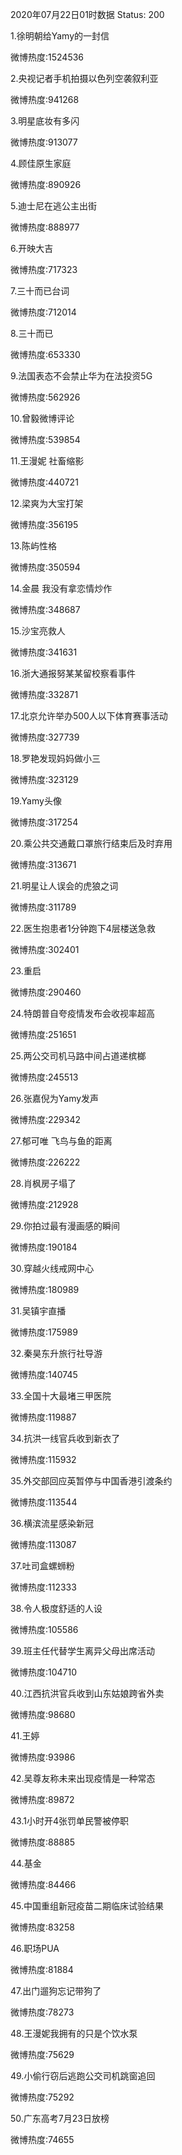 2020年07月22日01时数据
Status: 200

1.徐明朝给Yamy的一封信

微博热度:1524536

2.央视记者手机拍摄以色列空袭叙利亚

微博热度:941268

3.明星底妆有多闪

微博热度:913077

4.顾佳原生家庭

微博热度:890926

5.迪士尼在逃公主出街

微博热度:888977

6.开映大吉

微博热度:717323

7.三十而已台词

微博热度:712014

8.三十而已

微博热度:653330

9.法国表态不会禁止华为在法投资5G

微博热度:562926

10.曾毅微博评论

微博热度:539854

11.王漫妮 社畜缩影

微博热度:440721

12.梁爽为大宝打架

微博热度:356195

13.陈屿性格

微博热度:350594

14.金晨 我没有拿恋情炒作

微博热度:348687

15.沙宝亮救人

微博热度:341631

16.浙大通报努某某留校察看事件

微博热度:332871

17.北京允许举办500人以下体育赛事活动

微博热度:327739

18.罗艳发现妈妈做小三

微博热度:323129

19.Yamy头像

微博热度:317254

20.乘公共交通戴口罩旅行结束后及时弃用

微博热度:313671

21.明星让人误会的虎狼之词

微博热度:311789

22.医生抱患者1分钟跑下4层楼送急救

微博热度:302401

23.重启

微博热度:290460

24.特朗普自夸疫情发布会收视率超高

微博热度:251651

25.两公交司机马路中间占道递槟榔

微博热度:245513

26.张嘉倪为Yamy发声

微博热度:229342

27.郁可唯 飞鸟与鱼的距离

微博热度:226222

28.肖枫房子塌了

微博热度:212928

29.你拍过最有漫画感的瞬间

微博热度:190184

30.穿越火线戒网中心

微博热度:180989

31.吴镇宇直播

微博热度:175989

32.秦昊东升旅行社导游

微博热度:140745

33.全国十大最堵三甲医院

微博热度:119887

34.抗洪一线官兵收到新衣了

微博热度:115932

35.外交部回应英暂停与中国香港引渡条约

微博热度:113544

36.横滨流星感染新冠

微博热度:113087

37.吐司盒螺蛳粉

微博热度:112333

38.令人极度舒适的人设

微博热度:105586

39.班主任代替学生离异父母出席活动

微博热度:104710

40.江西抗洪官兵收到山东姑娘跨省外卖

微博热度:98680

41.王婷

微博热度:93986

42.吴尊友称未来出现疫情是一种常态

微博热度:89872

43.1小时开4张罚单民警被停职

微博热度:88885

44.基金

微博热度:84466

45.中国重组新冠疫苗二期临床试验结果

微博热度:83258

46.职场PUA

微博热度:81884

47.出门遛狗忘记带狗了

微博热度:78273

48.王漫妮我拥有的只是个饮水泵

微博热度:75629

49.小偷行窃后逃跑公交司机跳窗追回

微博热度:75292

50.广东高考7月23日放榜

微博热度:74655

